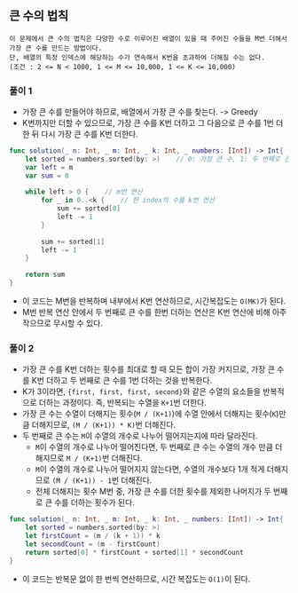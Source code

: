 ## 큰 수의 법칙

```
이 문제에서 큰 수의 법칙은 다양한 수로 이루어진 배열이 있을 때 주어진 수들을 M번 더해서 가장 큰 수를 만드는 방법이다.
단, 배열의 특정 인덱스에 해당하는 수가 연속해서 K번을 초과하여 더해질 수는 없다.
(조건 : 2 <= N < 1000, 1 <= M <= 10,000, 1 <= K <= 10,000)
```

### 풀이 1

- 가장 큰 수를 만들어야 하므로, 배열에서 가장 큰 수를 찾는다. -> Greedy
- K번까지만 더할 수 있으므로, 가장 큰 수를 K번 더하고 그 다음으로 큰 수를 1번 더한 뒤 다시 가장 큰 수를 K번 더한다.

```swift
func solution(_ n: Int, _ m: Int, _ k: Int, _ numbers: [Int]) -> Int{
    let sorted = numbers.sorted(by: >)    // 0: 가장 큰 수, 1: 두 번째로 큰 수
    var left = m
    var sum = 0
    
    while left > 0 {    // m번 연산
        for _ in 0..<k {    // 한 index의 수를 k번 연산
            sum += sorted[0]
            left -= 1
        }
        
        sum += sorted[1]
        left -= 1
    }
    
    return sum
}
```

- 이 코드는 M번을 반복하며 내부에서 K번 연산하므로, 시간복잡도는 `O(MK)`가 된다.
- M번 반복 연산 안에서 두 번째로 큰 수를 한번 더하는 연산은 K번 연산에 비해 아주 작으므로 무시할 수 있다.

### 풀이 2

- 가장 큰 수를 K번 더하는 횟수를 최대로 할 때 모든 합이 가장 커지므로, 가장 큰 수를 K번 더하고 두 번째로 큰 수를 1번 더하는 것을 반복한다.
- K가 3이라면, `{first, first, first, second}`와 같은 수열의 요소들을 반복적으로 더하는 과정이다. 즉, 반복되는 수열을 `K+1`번 더한다.
- 가장 큰 수는 수열이 더해지는 횟수(`M / (K+1)`)에 수열 안에서 더해지는 횟수(`K`)만큼 더해지므로, `(M / (K+1)) * K)`번 더해진다.
- 두 번째로 큰 수는 `M`이 수열의 개수로 나누어 떨어지는지에 따라 달라진다.
  - `M`이 수열의 개수로 나누어 떨어진다면, 두 번째로 큰 수는 수열의 개수 만큼 더해지므로 `M / (K+1)`번 더해진다.
  - `M`이 수열의 개수로 나누어 떨어지지 않는다면, 수열의 개수보다 1개 적게 더해지므로 `(M / (K+1)) - 1`번 더해진다.
  - 전체 더해지는 횟수 M번 중, 가장 큰 수를 더한 횟수를 제외한 나머지가 두 번째로 큰 수를 더하는 횟수가 된다.

```swift
func solution(_ n: Int, _ m: Int, _ k: Int, _ numbers: [Int]) -> Int{
    let sorted = numbers.sorted(by: >)
    let firstCount = (m / (k + 1)) * k
    let secondCount = (m - firstCount)
    return sorted[0] * firstCount + sorted[1] * secondCount
}
```
- 이 코드는 반복문 없이 한 번씩 연산하므로, 시간 복잡도는 `O(1)`이 된다.
